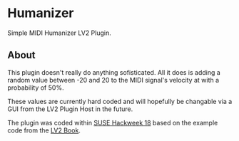 Humanizer
=========

Simple MIDI Humanizer LV2 Plugin.

About
-----

This plugin doesn't really do anything sofisticated. All it does is adding a random value between -20 and 20 to the MIDI signal's velocity at with a probability of 50%.

These values are currently hard coded and will hopefully be changable via a GUI from the LV2 Plugin Host in the future.

The plugin was coded within [SUSE Hackweek 18](https://hackweek.suse.com/) based on the example code from the [LV2 Book](http://lv2plug.in/book/).
